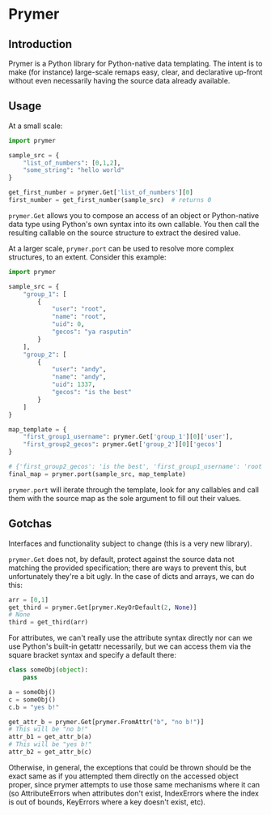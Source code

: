 # Prymer

## Introduction

Prymer is a Python library for Python-native data templating.
The intent is to make (for instance) large-scale remaps easy, clear, and
declarative up-front without even necessarily having the source data
already available. 

## Usage

At a small scale:

```python
import prymer

sample_src = {
    "list_of_numbers": [0,1,2],
    "some_string": "hello world"
}

get_first_number = prymer.Get['list_of_numbers'][0]
first_number = get_first_number(sample_src)  # returns 0
```

`prymer.Get` allows you to compose an access of an object or Python-native
data type using Python's own syntax into its own callable. You then call
the resulting callable on the source structure to extract the desired value.

At a larger scale, `prymer.port` can be used to resolve more complex
structures, to an extent. Consider this example:

```python
import prymer

sample_src = {
    "group_1": [
        {
            "user": "root",
            "name": "root",
            "uid": 0,
            "gecos": "ya rasputin"
        }
    ],
    "group_2": [
        {
            "user": "andy",
            "name": "andy",
            "uid": 1337,
            "gecos": "is the best"
        }
    ]
}

map_template = {
    "first_group1_username": prymer.Get['group_1'][0]['user'],
    "first_group2_gecos": prymer.Get['group_2'][0]['gecos']
}

# {'first_group2_gecos': 'is the best', 'first_group1_username': 'root'}
final_map = prymer.port(sample_src, map_template)
```

`prymer.port` will iterate through the template, look for any callables and
call them with the source map as the sole argument to fill out their values.

## Gotchas

Interfaces and functionality subject to change (this is a very new library).

`prymer.Get` does not, by default, protect against the source data not 
matching the provided specification; there are ways to prevent this, but
unfortunately they're a bit ugly. In the case of dicts and arrays, we can
do this:

```python
arr = [0,1]
get_third = prymer.Get[prymer.KeyOrDefault(2, None)]
# None
third = get_third(arr)
```

For attributes, we can't really use the attribute syntax directly nor can we
use Python's built-in getattr necessarily, but we can access them via the 
square bracket syntax and specify a default there:

```python
class someObj(object):
    pass

a = someObj()
c = someObj()
c.b = "yes b!"

get_attr_b = prymer.Get[prymer.FromAttr("b", "no b!")]
# This will be "no b!"
attr_b1 = get_attr_b(a)
# This will be "yes b!"
attr_b2 = get_attr_b(c)
```

Otherwise, in general, the exceptions that could be thrown should be the exact
same as if you attempted them directly on the accessed object proper, since
prymer attempts to use those same mechanisms where it can (so AttributeErrors
when attributes don't exist, IndexErrors where the index is out of bounds,
KeyErrors where a key doesn't exist, etc). 